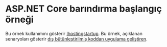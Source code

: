 # <a name="aspnet-core-hosting-startup-sample"></a>ASP.NET Core barındırma başlangıç örneği

Bu örnek kullanımını gösterir [Ihostingstartup](https://docs.microsoft.com/dotnet/api/microsoft.aspnetcore.hosting.ihostingstartup). Bu örnek, açıklanan senaryoları gösterir [dış bütünleştirilmiş koddan uygulama geliştiren](https://docs.microsoft.com/aspnet/core/fundamentals/host/platform-specific-configuration).
